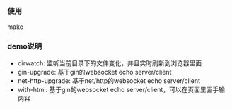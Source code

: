 ### 使用

make

### demo说明

* dirwatch: 监听当前目录下的文件变化，并且实时刷新到浏览器里面
* gin-upgrade: 基于gin的websocket echo server/client
* net-http-upgrade: 基于net/http的websocket echo server/client
* with-html: 基于gin的websocket echo server/client，可以在页面里面手输内容
